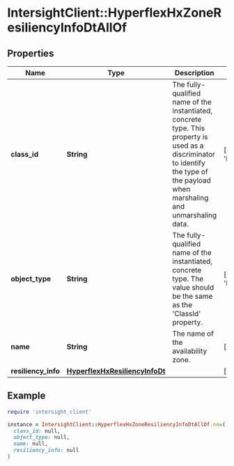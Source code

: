 # IntersightClient::HyperflexHxZoneResiliencyInfoDtAllOf

## Properties

| Name | Type | Description | Notes |
| ---- | ---- | ----------- | ----- |
| **class_id** | **String** | The fully-qualified name of the instantiated, concrete type. This property is used as a discriminator to identify the type of the payload when marshaling and unmarshaling data. | [default to &#39;hyperflex.HxZoneResiliencyInfoDt&#39;] |
| **object_type** | **String** | The fully-qualified name of the instantiated, concrete type. The value should be the same as the &#39;ClassId&#39; property. | [default to &#39;hyperflex.HxZoneResiliencyInfoDt&#39;] |
| **name** | **String** | The name of the availability zone. | [optional][readonly] |
| **resiliency_info** | [**HyperflexHxResiliencyInfoDt**](HyperflexHxResiliencyInfoDt.md) |  | [optional] |

## Example

```ruby
require 'intersight_client'

instance = IntersightClient::HyperflexHxZoneResiliencyInfoDtAllOf.new(
  class_id: null,
  object_type: null,
  name: null,
  resiliency_info: null
)
```

